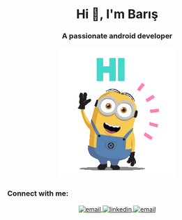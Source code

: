 <h1 align="center">Hi 👋, I'm Barış</h1>

<h3 align="center">A passionate android developer</h3>

<p align="center"><img src="images/hello_there.gif"></p>


<h3 align="left">Connect with me:</h3>

<p align="center">
	<a href="mailto:barisskeser@hotmail.com" target="_blank">
		<img align="center" src="https://upload.wikimedia.org/wikipedia/commons/d/df/Microsoft_Office_Outlook_%282018%E2%80%93present%29.svg" alt="email" height="40" width="40" />
	</a>
	<a href="https://www.linkedin.com/in/barisskeser/" target="_blank"">
		<img align="center" src="https://upload.wikimedia.org/wikipedia/commons/c/c9/Linkedin.svg" alt="linkedin" height="40" width="40" />
	</a>
	<a href="mailto:baris.developapp@gmail.com" target="_blank">
		<img align="center" src="https://upload.wikimedia.org/wikipedia/commons/7/7e/Gmail_icon_%282020%29.svg" alt="email" height="40" width="40" />
	</a>
</p>


<!--
**barisskeser/barisskeser** is a ✨ _special_ ✨ repository because its `README.md` (this file) appears on your GitHub profile.

Here are some ideas to get you started:

- 🔭 I’m currently working on ...
- 🌱 I’m currently learning ...
- 👯 I’m looking to collaborate on ...
- 🤔 I’m looking for help with ...
- 💬 Ask me about ...
- 📫 How to reach me: ...
- 😄 Pronouns: ...
- ⚡ Fun fact: ...
-->
